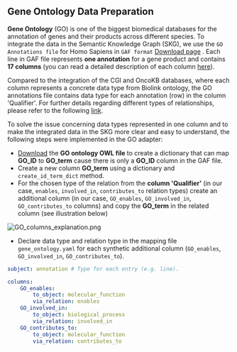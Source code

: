 ## Gene Ontology Data Preparation

**Gene Ontology** (GO) is one of the biggest biomedical databases for the annotation of genes and their products across different species. To integrate the data in the Semantic Knowledge Graph (SKG), we use the `GO Annotations file` for Homo Sapiens in `GAF format` [Download page](https://geneontology.org/docs/download-go-annotations/) . Each line in GAF file represents **one annotation** for a gene product and contains **17 columns** (you can read a detailed description of each column [here](https://geneontology.org/docs/go-annotation-file-gaf-format-2.2/])).

Compared to the integration of the CGI and OncoKB databases, where each column represents a concrete data type from Biolink ontology, the GO annotations file contains data type for each annotation (row) in the column 'Qualifier'. For further details regarding different types of relationships, please refer to the following [link](https://wiki.geneontology.org/Annotation_Relations).

To solve the issue concerning data types represented in one column and to make the integrated data in the SKG more clear and easy to understand, the following steps were implemented in the GO adapter:
- [Download](https://geneontology.org/docs/download-ontology/) the **GO ontology OWL file** to create a dictionary that can map **GO_ID** to **GO_term** cause there is only a **GO_ID** column in the GAF file. 
- Create a new column **GO_term** using a dictionary and `create_id_term_dict` method.
- For the chosen type of the relation from the **column 'Qualifier'** (in our case, `enables`, `involved_in`, `contributes_to` relation types) create an additional column (in our case, `GO_enables`, `GO_involved_in`, `GO_contributes_to` columns) and copy the **GO_term** in the related column (see illustration below)

![GO_columns_explanation.png](..%2F..%2F..%2FGO_columns_explanation.png)
- Declare data type and relation type in the mapping file `gene_ontology.yaml` for each synthetic additional column (`GO_enables`, `GO_involved_in`, `GO_contributes_to`). 

```yaml
subject: annotation # Type for each entry (e.g. line).

columns:
    GO_enables:
        to_object: molecular_function
        via_relation: enables
    GO_involved_in:
        to_object: biological_process
        via_relation: involved_in
    GO_contributes_to:
        to_object: molecular_function
        via_relation: contributes_to
```
